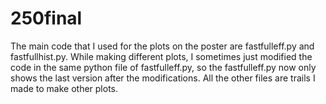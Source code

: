 # 250final

The main code that I used for the plots on the poster are fastfulleff.py and fastfullhist.py. While making different plots, I sometimes just modified the code in the same python file of fastfulleff.py, so the fastfulleff.py now only shows the last version after the modifications. All the other files are trails I made to make other plots.
